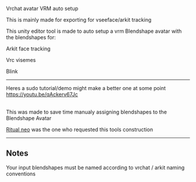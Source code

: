 Vrchat avatar VRM auto setup

This is mainly made for exporting for vseeface/arkit tracking

This unity editor tool is made to auto setup a vrm Blendshape avatar with the blendshapes for:

  Arkit face tracking
  
  Vrc visemes
  
  Blink
  
---

Heres a sudo tutorial/demo might make a better one at some point  
https://youtu.be/qAckerv67Jc

<br />
This was made to save time manualy assigning blendshapes to the Blendshape Avatar  

[Ritual neo](https://www.youtube.com/channel/UCaHuQWPtaw8XLRMIOctBQRQ) was the one who requested this tools construction


---
## Notes
Your input blendshapes must be named according to vrchat / arkit naming conventions
